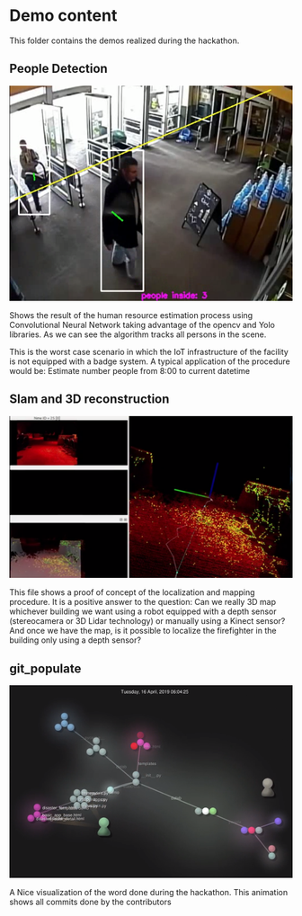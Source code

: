 # Demo content
This folder contains the demos realized during the hackathon.

## People Detection

![Alt text](demo_people.png?raw=true "Human Resource Estimation")

Shows the result of the human resource estimation process using Convolutional Neural Network taking advantage of the opencv and Yolo libraries. As we can see the algorithm tracks all persons in the scene. 

This is the worst case scenario in which the IoT infrastructure of the facility is not equipped with a badge system. A typical application of the procedure would be: Estimate number people from 8:00 to current datetime

## Slam and 3D reconstruction

![Alt text](demo_slam.png?raw=true "3D localization and mapping")

This file shows a proof of concept of the localization and mapping procedure. It is a positive answer to the question: Can we really 3D map whichever building we want using a robot equipped with a depth sensor (stereocamera or 3D Lidar technology) or manually using a Kinect sensor? And once we have the map, is it possible to localize the firefighter in the building only using a depth sensor?

## git_populate 

![Alt text](demo_git.png?raw=true "Human Resource Estimation")

A Nice visualization of the word done during the hackathon. This animation shows all commits done by the contributors 
